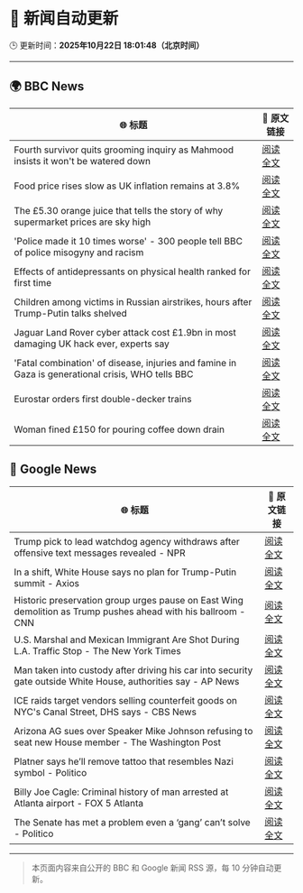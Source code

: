 # 🧠 新闻自动更新

🕒 更新时间：**2025年10月22日 18:01:48（北京时间）**

---

## 🌍 BBC News

| 🌐 标题 | 🔗 原文链接 |
|--------|-------------|
| Fourth survivor quits grooming inquiry as Mahmood insists it won't be watered down | [阅读全文](https://www.bbc.com/news/articles/c629zvnd5lno?at_medium=RSS&at_campaign=rss) |
| Food price rises slow as UK inflation remains at 3.8% | [阅读全文](https://www.bbc.com/news/articles/cdjryg38elzo?at_medium=RSS&at_campaign=rss) |
| The £5.30 orange juice that tells the story of why supermarket prices are sky high | [阅读全文](https://www.bbc.com/news/articles/c397n3jl3z8o?at_medium=RSS&at_campaign=rss) |
| 'Police made it 10 times worse' - 300 people tell BBC of police misogyny and racism | [阅读全文](https://www.bbc.com/news/articles/ceq0jx7ljn9o?at_medium=RSS&at_campaign=rss) |
| Effects of antidepressants on physical health ranked for first time | [阅读全文](https://www.bbc.com/news/articles/c9d65nqgd5zo?at_medium=RSS&at_campaign=rss) |
| Children among victims in Russian airstrikes, hours after Trump-Putin talks shelved | [阅读全文](https://www.bbc.com/news/articles/czjpe0193geo?at_medium=RSS&at_campaign=rss) |
| Jaguar Land Rover cyber attack cost £1.9bn in most damaging UK hack ever, experts say | [阅读全文](https://www.bbc.com/news/articles/cy9pdld4y81o?at_medium=RSS&at_campaign=rss) |
| 'Fatal combination' of disease, injuries and famine in Gaza is generational crisis, WHO tells BBC | [阅读全文](https://www.bbc.com/news/articles/cnvezzdnmrno?at_medium=RSS&at_campaign=rss) |
| Eurostar orders first double-decker trains | [阅读全文](https://www.bbc.com/news/articles/cz6n1w80z1zo?at_medium=RSS&at_campaign=rss) |
| Woman fined £150 for pouring coffee down drain | [阅读全文](https://www.bbc.com/news/articles/cg435gg66gpo?at_medium=RSS&at_campaign=rss) |

## 📰 Google News

| 🌐 标题 | 🔗 原文链接 |
|--------|-------------|
| Trump pick to lead watchdog agency withdraws after offensive text messages revealed - NPR | [阅读全文](https://news.google.com/rss/articles/CBMiiAFBVV95cUxOVGtfOUppQkxqd3FBcEFqb21aQW1qQ0VLa3NCRHNGVG1qUmV4ZExkaUU3dzNXeUVEMThuWXVNYUtxYXhSNVBxWTVSQU9kcGc4MWx0azZjeDZFdHBSNDNYSGw1QmlqMlN3VnpCR1FmeEgwTHVrODFsQ29ucWZQa0tUOGNHN2d0bXkw?oc=5) |
| In a shift, White House says no plan for Trump-Putin summit - Axios | [阅读全文](https://news.google.com/rss/articles/CBMihAFBVV95cUxOUEdmTjlNMWpWanFoeVlfY2lQWnl1VksydEg1WnRfWnM0NDdCWmM1U1V4UlZyX3BZdHVlT0tYVlZoX3VTVWZfaGo0aGZ2RUl3TE53LTZJN0x5SGJEOTZpMEE2VFk0dHlxQk5Yb2NCRjZlTHN5NS1vOHA3dy1DLWZ6Sy1rXzU?oc=5) |
| Historic preservation group urges pause on East Wing demolition as Trump pushes ahead with his ballroom - CNN | [阅读全文](https://news.google.com/rss/articles/CBMimgFBVV95cUxPaXBFLWxWQlRpQW5MZ2RKRWhaM0tJY0xWc2loc0ZZYzI4Qjh0YnZKcnptbFhIbXd3R3ZMOEpJai1LQmREalBXa0hKSEJ6cmdKME9KVHFTWGlwOVk1YXpfRDlKOF9nTlB6SHZpX1JtYzBRcC1yNkYwMnZuS3prQ3VoSGpqdEpSX0MzOGx4d0tMeEdEenpOMVJKQ21n?oc=5) |
| U.S. Marshal and Mexican Immigrant Are Shot During L.A. Traffic Stop - The New York Times | [阅读全文](https://news.google.com/rss/articles/CBMijAFBVV95cUxQVk9PeW5ZLUtLU2lfbjFQQVFRVXJWeThsaGJENlN1eWczSmV6ZWxLU3dmYmtrdGFlbjkyUFREaUltSzF4Rm8tLTdhNkpwRnF2blFic3FrRjRGUi1naGRSQVVZcEFPSzl5dGw0M21mOE5oNzBpUGhZTEJ5emtKTDJ2QTk0cTUtU0o0aHRSdg?oc=5) |
| Man taken into custody after driving his car into security gate outside White House, authorities say - AP News | [阅读全文](https://news.google.com/rss/articles/CBMiqwFBVV95cUxPYWNUeEFqNG10cXd3SDg1UC1vZGRydjRlTmhqRHNVVk5BN3lDR2lLZk9hUl8xOUpHRDFBU3NQYlNpcno0VURRNFM1STZnQ3NXaFRMWVpocElTWTRueWF6c04tSjRHaXpTbVdaQ1l2dVhJMVMwZW9pVnd3WEduR3FpYmJOaGVIU01xWHZxemlJVzM2QlRkczVEUkNNM3Y3WFQ0bFI2ZTVaeFFOdDQ?oc=5) |
| ICE raids target vendors selling counterfeit goods on NYC's Canal Street, DHS says - CBS News | [阅读全文](https://news.google.com/rss/articles/CBMid0FVX3lxTE1tZmNRWGt3cWVUaEVySnMtb21rYUN4YXlncV9CNG1jeEEtWG5jaTF3T0pyeC1YWW9BbTVxTHM5cV90ZUp4X0RxdGd5VkZiUmhYZ2Z5cFMzNmNvVGVpaTNSUlJUR2ZCUUc2TXdnbXlITVBVbEhFTEVR?oc=5) |
| Arizona AG sues over Speaker Mike Johnson refusing to seat new House member - The Washington Post | [阅读全文](https://news.google.com/rss/articles/CBMiiwFBVV95cUxQOHgtQlB6TmRuSFNPYmFvQkp4YnBOUFhZX1dla0NvVDFhaG5SN3RHSnJjZFBaN1h4YldxUDEzZWFSU0xGbm5rbU80UkY0SXIyYlJFWFlyVHFUOVJFV0w4OVRJdndzVHlVdXc4RjRIcFFndnpPTnkwYWh5enpBUVY0eDZIME13V3BiU2pr?oc=5) |
| Platner says he’ll remove tattoo that resembles Nazi symbol - Politico | [阅读全文](https://news.google.com/rss/articles/CBMiggFBVV95cUxQM25EM0ZhZHNFTE9GTm1OZWw0a0xYWkZkOFhBT2swWHBQOUplUFF1OEc2c2gzMDlvaGtXeXFWQ3lzYmsxeXJsVEdTei1KM0tNT0R3ZzlodFBGeHZ1RV9hVGVEdmhiVTZrU3B5UDdwaUxsaVBQZXAwRzI5WEVaSmpJcFdB?oc=5) |
| Billy Joe Cagle: Criminal history of man arrested at Atlanta airport - FOX 5 Atlanta | [阅读全文](https://news.google.com/rss/articles/CBMimgFBVV95cUxPbFhMUVR3cDBVWEtRNVBlWjlsdGJvbmlFVHBsNXJMZXZTWVFmUWhXazViTEY4SGFyeFMxajhRMGhXcVpyenJnSm9fb0FwWU9EWGtQOVRZRGpaeDBxeE5oNUQwYzdWNkYta1cxUjlEMkpUOXdEZFFDX1IxbElrdHdlcWh1RTlZM2RDNGpzVTJJSno3ZXRxWlZnWkJR0gGfAUFVX3lxTFBuMlgyMUtLNTlXMS1vVWNGdGo4UlNSQ0hjYjlhanl4N2t1SGRGb1pGVzBEeTBkd0luVjRnMVZVUzQxc0pKbzVLRG90Uk91a2t1eVBaQlBRYUdRNGtlVHRJcjVYVVA0bU5jbkFCLUxUbW5jV2RhamhHRmlnWkRTZWhMaVEtXzhVYVJEMndMRExOcmhoNEtHRXVaWldRZTNVYw?oc=5) |
| The Senate has met a problem even a ‘gang’ can’t solve - Politico | [阅读全文](https://news.google.com/rss/articles/CBMiiwFBVV95cUxPZXpMOHhfb3liVEhCUFBSN2x1c2x6bTVzU200TDV1eVdFbWJzbjkzU3BHclp4UGpNNmE2aGVBSE13LVNqWTlhRFhBLTJzcnFBRG90WVZielBhcGEyWUUtdHNjVzhzTk5fc2p4TG5PNjQ5X05melRwUV8yVFNNNFRDek5TdnhzMmZqQnY4?oc=5) |

---
> 本页面内容来自公开的 BBC 和 Google 新闻 RSS 源，每 10 分钟自动更新。